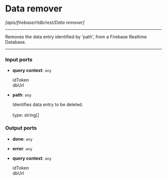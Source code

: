 # Data remover

_[apis/firebase/rtdb/rest/Data remover]_

---

Removes the data entry identified by 'path', from a Firebase Realtime Database.<br>

---

### Input ports

* __query context__: ` any `


    idToken<br>
    dbUrl<br>


* __path__: ` any `


    Identifies data entry to be deleted.<br>
    <br>
    type: string[]<br>

### Output ports

* __done__: ` any `


* __error__: ` any `


* __query context__: ` any `


    idToken<br>
    dbUrl<br>


